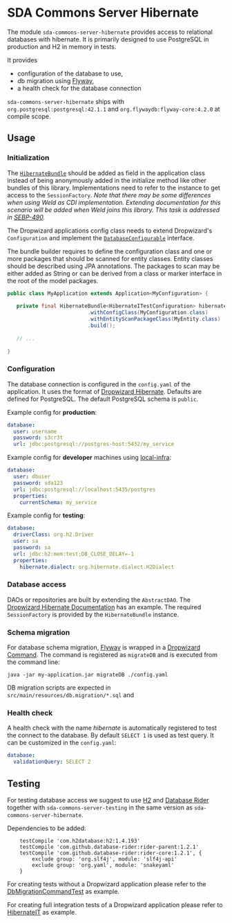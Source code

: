 # SDA Commons Server Hibernate

The module `sda-commons-server-hibernate` provides access to relational databases with hibernate. It is primarily
designed to use PostgreSQL in production and H2 in memory in tests. 

It provides 
- configuration of the database to use,
- db migration using [Flyway](https://flywaydb.org/),
- a health check for the database connection

`sda-commons-server-hibernate` ships with `org.postgresql:postgresql:42.1.1` and `org.flywaydb:flyway-core:4.2.0` at
compile scope.

## Usage

### Initialization

The [`HibernateBundle`](./src/main/java/com/sdase/commons/server/hibernate/HibernateBundle.java) should be added as 
field in the application class instead of being anonymously added in the initialize method like other bundles of this 
library. Implementations need to refer to the instance to get access to the `SessionFactory`. _Note that there may be 
some differences when using Weld as CDI implementation. Extending documentation for this scenario will be added when
Weld joins this library. This task is addressed in [SEBP-490](https://sda-se.atlassian.net/browse/SEBP-490)._

The Dropwizard applications config class needs to extend Dropwizard's `Configuration` and implement the 
[`DatabaseConfigurable`](./src/main/java/com/sdase/commons/server/hibernate/DatabaseConfigurable.java) interface.

The bundle builder requires to define the configuration class and one or more packages that should be scanned for
entity classes. Entity classes should be described using JPA annotations. The packages to scan may be either added as 
String or can be derived from a class or marker interface in the root of the model packages. 

```java
public class MyApplication extends Application<MyConfiguration> {
   
   private final HibernateBundle<HibernateITestConfiguration> hibernateBundle = HibernateBundle.builder()
                          .withConfigClass(MyConfiguration.class)
                          .withEntityScanPackageClass(MyEntity.class)
                          .build();
   
   // ...
   
}
```

### Configuration

The database connection is configured in the `config.yaml` of the application. It uses the format of 
[Dropwizard Hibernate](https://www.dropwizard.io/1.3.5/docs/manual/hibernate.html). Defaults are defined for PostgreSQL.
The default PostgreSQL schema is `public`.

Example config for **production**:
```yaml
database:
  user: username
  password: s3cr3t
  url: jdbc:postgresql://postgres-host:5432/my_service
```

Example config for **developer** machines using [local-infra](https://github.com/SDA-SE/local-infra):
```yaml
database:
  user: dbuser
  password: sda123
  url: jdbc:postgresql://localhost:5435/postgres
  properties:
    currentSchema: my_service
```

Example config for **testing**:
```yaml
database:
  driverClass: org.h2.Driver
  user: sa
  password: sa
  url: jdbc:h2:mem:test;DB_CLOSE_DELAY=-1
  properties:
    hibernate.dialect: org.hibernate.dialect.H2Dialect
```

### Database access

DAOs or repositories are built by extending the `AbstractDAO`. The 
[Dropwizard Hibernate Documentation](https://www.dropwizard.io/1.3.5/docs/manual/hibernate.html#data-access-objects)
has an example. The required `SessionFactory` is provided by the `HibernateBundle` instance.

### Schema migration

For database schema migration, [Flyway](https://flywaydb.org/) is wrapped in a 
[Dropwizard Command](https://www.dropwizard.io/1.3.5/docs/manual/core.html#man-core-commands). The command is 
registered as `migrateDB` and is executed from the command line:

```
java -jar my-application.jar migrateDB ./config.yaml
```

DB migration scripts are expected in `src/main/resources/db.migration/*.sql` and 

### Health check

A health check with the name _hibernate_ is automatically registered to test the connect to the database. By default
`SELECT 1` is used as test query. It can be customized in the `config.yaml`:

```yaml
database:
  validationQuery: SELECT 2
``` 

## Testing

For testing database access we suggest to use [H2](http://www.h2database.com) and 
[Database Rider](https://github.com/database-rider/database-rider) together with `sda-commons-server-testing` in the 
same version as `sda-commons-server-hibernate`.

Dependencies to be added:

```
    testCompile 'com.h2database:h2:1.4.193'
    testCompile 'com.github.database-rider:rider-parent:1.2.1'
    testCompile 'com.github.database-rider:rider-core:1.2.1', {
        exclude group: 'org.slf4j', module: 'slf4j-api'
        exclude group: 'org.yaml', module: 'snakeyaml'
    }
```

For creating tests without a Dropwizard application please refer to the 
[DbMigrationCommandTest](./src/test/java/com/sdase/commons/server/hibernate/DbMigrationCommandTest.java) as example.

For creating full integration tests of a Dropwizard application please refer to
[HibernateIT](./src/integTest/java/com/sdase/commons/server/hibernate/HibernateIT.java) as example. 